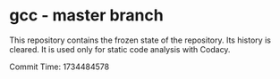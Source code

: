 # gcc - master branch

This repository contains the frozen state of the repository.
Its history is cleared. It is used only for static code
analysis with Codacy.

Commit Time: 1734484578
